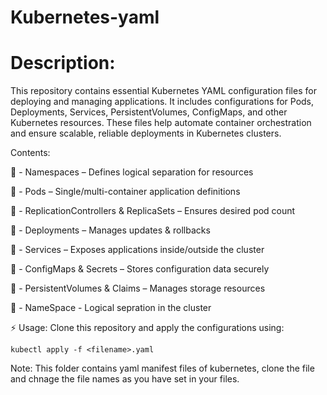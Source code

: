 # Kubernetes-yaml

# **Description:**
This repository contains essential Kubernetes YAML configuration files for deploying and managing applications. It includes configurations for Pods, Deployments, Services, PersistentVolumes, ConfigMaps, and other Kubernetes resources. These files help automate container orchestration and ensure scalable, reliable deployments in Kubernetes clusters.

Contents:

📌 - Namespaces – Defines logical separation for resources

📌 - Pods – Single/multi-container application definitions

📌 - ReplicationControllers & ReplicaSets – Ensures desired pod count

📌 - Deployments – Manages updates & rollbacks

📌 - Services – Exposes applications inside/outside the cluster

📌 - ConfigMaps & Secrets – Stores configuration data securely

📌 - PersistentVolumes & Claims – Manages storage resources

📌 - NameSpace - Logical sepration in the cluster






⚡ Usage: Clone this repository and apply the configurations using:

```
kubectl apply -f <filename>.yaml
```



Note: This folder contains yaml manifest files of kubernetes, clone the file and chnage the file names as you have set in your files.
